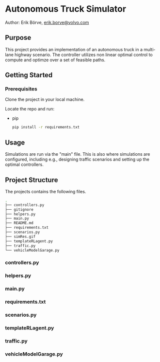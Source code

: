 # Autonomous Truck Simulator
Author: Erik Börve, erik.borve@volvo.com  

 ## Purpose
 This project provides an implementation of an autonomous truck in a multi-lane highway scenario. The controller utilizes non linear optimal control to compute and optimze over a set of feasible paths.

 ## Getting Started

 ### Prerequisites

 Clone the project in your local machine.

Locate the repo and run:
* pip
  ```sh
  pip install -r requirements.txt
  ```


## Usage
Simulations are run via the "main" file. This is also where simulations are configured, including e.g., designing traffic scenarios and setting up the optimal controllers.

 ## Project Structure
The projects contains the following files.
```bash
.
├── controllers.py
├── gitignore
├── helpers.py
├── main.py
├── README.md
├── requirements.txt
├── scenarios.py
├── simRes.gif
├── templateRLagent.py
├── traffic.py
└── vehicleModelGarage.py

```

 ### controllers.py
 ### helpers.py
 ### main.py
 ### requirements.txt
 ### scenarios.py
 ### templateRLagent.py
 ### traffic.py
 ### vehicleModelGarage.py
